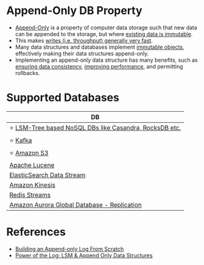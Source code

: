 # Append-Only DB Property
- [Append-Only](https://en.wikipedia.org/wiki/Append-only) is a property of computer data storage such that new data can be appended to the storage, but where [existing data is immutable](https://en.wikipedia.org/wiki/Immutable_object).
- This makes [writes (i.e. throughput) generally very fast](../../7_PropertiesDistributedSystem/Scalability/Throughput.md).
- Many data structures and databases implement [immutable objects](https://en.wikipedia.org/wiki/Immutable_object), effectively making their data structures append-only. 
- Implementing an append-only data structure has many benefits, such as [ensuring data consistency](../4_Consistency&Replication/Readme.md), [improving performance](../3_ScalabilityTechniques/Readme.md), and permitting rollbacks.

# Supported Databases

| DB                                                                                                                                   |
|--------------------------------------------------------------------------------------------------------------------------------------|
| :star: [LSM-Tree based NoSQL DBs like Casandra, RocksDB etc.](LSMTree.md)                                                            |
| :star: [Kafka](../../4_MessageBrokersEDA/Kafka/Readme.md)                                                                            |
| :star: [Amazon S3](../../2_AWSServices/7_StorageServices/3_ObjectStorageS3/Readme.md)                                                |
| [Apache Lucene](../9_Search-Databases/Readme.md)                                                                                     |
| [ElasticSearch Data Stream](../Others/StreamDBs/ElasticSearchStreams.md)                                                             |
| [Amazon Kinesis](../../2_AWSServices/5_MessageBrokerServices/AmazonKinesis/Readme.md)                                                |
| [Redis Streams](../Others/StreamDBs/RedisStreams.md)                                                                                 |
| [Amazon Aurora Global Database - Replication](../../2_AWSServices/6_DatabaseServices/AmazonRDS/AmazonAurora/AuroraGlobalDatabase.md) |

# References
- [Building an Append-only Log From Scratch](https://eileen-code4fun.medium.com/building-an-append-only-log-from-scratch-e8712b49c924)
- [Power of the Log: LSM & Append Only Data Structures](https://www.slideshare.net/ConfluentInc/power-of-the-loglsm-append-only-data-structures)